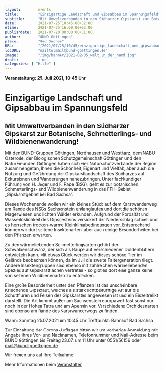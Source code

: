 ```yaml
---
layout:        events
title:         "Einzigartige Landschaft und Gipsabbau im Spannungsfeld"
subtitle:      "Mit Umweltverbänden in den Südharzer Gipskarst zur Botanische, Schmetterlings- und Wildbienenwanderung!"
date:          2021-07-25T10:45:00+02:00
etime:         2021-07-25T16:00:00+02:00
publishdate:   2021-07-20T00:00:00+01:00
author:        "BUND Göttingen"
place:         "Bad Sachsa"
URL:           "/2021/07/25/10/45/einzigartige_landschaft_und_gipsabbau_im_spannungsfeld"
locURL:        "mailto:mail@bund-goettingen.de"
image:         "/img/banner/2021-02-05_welt_in_der_hand.jpg"
draft:         true
categories: [ "Hilfe" ]
---
```


**Veranstaltung: 25. Juli 2021, 10:45 Uhr**

Einzigartige Landschaft und Gipsabbau im Spannungsfeld
===========

Mit Umweltverbänden in den Südharzer Gipskarst zur Botanische, Schmetterlings- und Wildbienenwanderung!
-----------

 Mit den BUND-Gruppen Göttingen, Nordhausen und Westharz, dem NABU Osterode, der Biologischen Schutzgemeinschaft Göttingen und den NaturFreunden Göttingen haben sich vier Naturschutzverbände der Region zusammengetan, Ihnen die Schönheit, Eigenart und Vielfalt, aber auch die Nutzung und Gefährdung der Gipskarstlandschaft des Südharzes auf Exkursionen und Wanderungen nahezubringen. Unter fachkundiger Führung von H. Joger und F. Pape (BSG), geht es zur botanischen, Schmetterlings- und Wildbienenwanderung in das FFH-Gebiet „Gipskarstgebiet bei Bad Sachsa“.

Dieses Wochenende wollen wir ein kleines Stück auf dem Karstwanderweg am Rande des NSGs Sachsenstein entlanglaufen und dort die schönen Magerwiesen und lichten Wälder erkunden. Aufgrund der Porosität und Wasserlöslichkeit des Gipsgesteins versickert der Niederschlag schnell und es herrschen trocken-warme Kleinklimabedingungen vor. Entsprechend können wir dort seltene Insektenarten, aber auch einige Besonderheiten bei den Pflanzen erwarten.

Zu den wärmeliebenden Schmetterlingsarten gehört der Schwalbenschwanz, der sich als Raupe auf verschiedenen Doldenblütlern entwickeln kann. Mit etwas Glück werden wir dieses schöne Tier im Gelände beobachten können, da im Juli die zweite Faltergeneration fliegt. Andere Insektengruppen sind ebenso mit zahlreichen wärmeliebenden Spezies auf Gipskarstflächen vertreten - so gibt es dort eine ganze Reihe von seltenen Wildbienenarten zu entdecken.

Eine große Besonderheit unter den Pflanzen ist das unscheinbare Kriechende Gipskraut, welches als stark lichtbedürftige Art auf die Schuttfluren und Felsen des Gipskarstes angewiesen ist und ein Eiszeitrelikt darstellt. Die Art kommt außer am Sachsenstein europaweit fast sonst nur noch in der Hohen Tatra und am Apennin vor. Verschiedene Orchideenarten sind ebenso am Rande des Karstwanderwegs zu finden.

Wann: Sonntag 25.07.2021 um 10:45 Uhr
Treffpunkt: Bahnhof Bad Sachsa
 

Zur Einhaltung der Corona-Auflagen bitten wir um vorherige Anmeldung mit Angabe ihres
Vor- und Nachnamen, Telefonnummer und Mail-Adresse beim BUND Göttingen
bis Freitag 23.07. um 11 Uhr unter 0551/56156 oder mail@bund-goettingen.de

 
Wir freuen uns auf Ihre Teilnahme!

Mehr Informationen beim [Veranstalter](mailto:mail@bund-goettingen.de)
